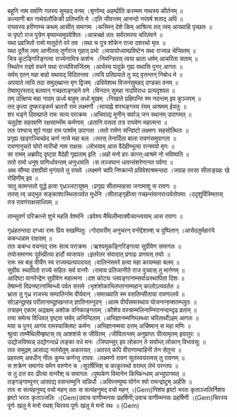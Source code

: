 

  
बहूनि नाम वर्षाणि गतस्य सुमहद् वनम् ।शृणोम्य् अहम्प्रीति करम्मम नाथस्य कीर्तनम्  ॥   
कल्याणी बत गाथेयंलौकिकी प्रतिभाति मे ।एति जीवन्तम् आनन्दो नरंवर्ष शताद् अपि  ॥   
राघवस्य हरीणाम्च कथम् आसीत् समागमः ।कस्मिन् देशे किम् आश्रित्य तत् त्वम् आख्याहि पृच्छतः  ॥   
स पृष्टो राज पुत्रेण बृष्याम्समुपवेशितः ।आचचक्षे ततः सर्वंरामस्य चरितंवने  ॥   
यथा प्रव्रजितो रामो मातुर्दत्ते वरे तव ।यथा च पुत्र शोकेन राजा दशरथो मृतः  ॥   
यथा दूतैस् त्वम् आनीतस् तूर्णंराज गृहात् प्रभो ।त्वयायोध्याम्प्रविष्टेन यथा राज्यन्न चेप्सितम्  ॥   
चित्र कूटङ्गिरिङ्गत्वा राज्येनामित्र कर्शनः ।निमन्त्रितस् त्वया भ्राता धर्मम् आचरिता सताम्  ॥   
स्थितेन राज्ञो वचने यथा राज्यंविसर्जितम् ।आर्यस्य पादुके गृह्य यथासि पुनर् आगतः  ॥   
सर्वम् एतन् महा बाहो यथावद् विदितन्तव ।त्वयि प्रतिप्रयाते तु यद् वृत्तन्तन् निबोध मे  ॥   
अपयाते त्वयि तदा समुद्ब्भ्रान्त मृग द्विजम् ।प्रविवेशाथ विजनंसुमहद् दण्डका वनम्  ॥   
तेषाम्पुरस्ताद् बलवान् गच्छताङ्गहने वने ।विनदन् सुमहा नादंविराधः प्रत्यदृश्यत  ॥   
तम् उत्क्षिप्य महा नादम् ऊर्ध्व बाहुम् अधो मुखम् ।निखाते प्रक्षिपन्ति स्म नदन्तम् इव कुञ्जरम्  ॥   
तत् कृत्वा दुष्करङ्कर्म भ्रातरौ राम लक्ष्मणौ ।सायाह्ने शरभङ्गस्य रंयम् आश्रमम् ईयतुः  ॥   
शर भङ्गे दिवम्प्राप्ते रामः सत्य पराक्रमः ।अभिवाद्य मुनीन् सर्वाञ् जन स्थानम् उपागमत्  ॥   
चतुर्दश सहस्राणि रक्षसाम्भीम कर्मणाम् ।हतानि वसता तत्र राघवेण महात्मना  ॥   
ततः पश्चाच् शूर्प णखा राम पार्श्वम् उपागता ।ततो रामेण सन्दिष्टो लक्ष्मणः सहसोत्थितः  ॥   
प्रगृह्य खड्गञ्चिच्छेद कर्ण नासे महा बलः ।ततस् तेनार्दिता बाला रावणंसमुपागता  ॥   
रावणानुचरो घोरो मारीचो नाम राक्षसः ।लोभयाम् आस वैदेहीम्भूत्वा रत्नमयो मृगः  ॥   
सा रामम् अब्रवीद् दृष्ट्वा वैदेही गृह्यताम् इति ।अहो मनो हरः कान्त;आश्रमे नो भविष्यति  ॥   
ततो रामो धनुष् पाणिर्धावन्तम् अनुधावति ।स तञ्जघान धावन्तंशरेणानत पर्वणा  ॥   
अथ सौम्या दशग्रीवो मृगंयाते तु राघवे ।लक्ष्मणे चापि निष्क्रान्ते प्रविवेशाश्रमन्तदा ।जग्राह तरसा सीताङ्ग्रहः खे रोहिणीम् इव  ॥   
त्रातु कामन्ततो युद्धे हत्वा गृध्रञ्जटायुषम् ।प्रगृह्य सीताम्सहसा जगामाशु स रावणः  ॥   
ततस् त्व् अद्भुत सङ्काशाःस्थिताःपर्वत मूर्धनि ।सीताङ्गृहीत्वा गच्छन्तंवानराःपर्वतोपमाः ।ददृशुर्विस्मितास् तत्र रावणंराक्षसाधिपम्  ॥   
  
ताम्सुवर्ण परिक्रान्ते शुभे महति वेश्मनि ।प्रवेश्य मैथिलीम्वाक्यैःसान्त्वयाम् आस रावणः  ॥   
  
गृध्रंहतन्तदा दग्ध्वा रामः प्रिय सखम्पितुः ।गोदावरीम् अनुचरन् वनोद्देशाम्श् च पुष्पितान् ।आसेदतुर्महारंये कबन्धन्नाम राक्षसम्  ॥   
ततः कबन्ध वचनाद् रामः सत्य पराक्रमः ।ऋश्यमूकङ्गिरिङ्गत्वा सुग्रीवेण समागतः  ॥   
तयोःसमागमः पूर्वम्प्रीत्या हार्दो व्यजायत ।इतरेतर संवादात् प्रगाढः प्रणयस् तयोः  ॥   
रामः स्व बाहु वीर्येण स्व राज्यम्प्रत्यपादयत् ।वालिनंसमरे हत्वा महा कायम्महा बलम्  ॥   
सुग्रीवः स्थापितो राज्ये सहितः सर्व वानरैः ।रामाय प्रतिजानीते राज पुत्र्यास् तु मार्गणम्  ॥   
आदिष्टा वानरेन्द्रेण सुग्रीवेण महात्मना ।दश कोट्यः प्लवङ्गानाम्सर्वाःप्रस्थापिता दिशः  ॥   
तेषाम्नो विप्रनष्टानाम्विन्ध्ये पर्वत सत्तमे ।भृशंशोकाभितप्तानाम्महान् कालोऽत्यवर्तत  ॥   
भ्राता तु गृध्र राजस्य सम्पातिर्नाम वीर्यवान् ।समाख्याति स्म वसतिम्सीताया रावणालये  ॥   
सोऽहन्दुह्ख परीतानाम्दुह्खन्तज् ज्ञातिनाम्नुदन् ।आत्म वीर्यंसमास्थाय योजनानाम्शतम्प्लुतः  ॥   
तत्राहम् एकाम् अद्राक्षम् अशोक वनिकाङ्गताम् ।कौशेय वस्त्राम्मलिनाम्निरानन्दाम्दृढ व्रताम्  ॥   
तया समेत्य विधिवत् पृष्ट्वा सर्वम् अनिन्दिताम् ।अभिज्ञानम्मणिम्लब्ध्वा चरितार्थोऽहम् आगतः  ॥   
मया च पुनर् आगंय रामस्याक्लिष्ट कर्मणः ।अभिज्ञानम्मया दत्तम् अर्चिष्मान् स महा मणिः  ॥   
श्रुत्वा ताम्मैथिलीम्हृष्टस् त्व् आशशंसे स जीवितम् ।जीवितान्तम् अनुप्राप्तः पीत्वामृतम् इवातुरः  ॥   
उद्योजयिष्यन्न् उद्योगन्दध्रे लङ्का वधे मनः ।जिघाम्सुर् इव लोकान् ते सर्वाम्ल् लोकान् विभावसुः  ॥   
ततः समुद्रम् आसाद्य नलंसेतुम् अकारयत् ।अतरत् कपि वीराणाम्वाहिनी तेन सेतुना  ॥   
प्रहस्तम् अवधीन् नीलः कुम्भ कर्णन्तु राघवः ।लक्ष्मणो रावण सुतंस्वयंरामस् तु रावणम्  ॥   
स शक्रेण समागंय यमेन वरुणेन च ।सुरर्षिभिश् च काकुत्स्थो वराम्ल् लेभे परन्तपः  ॥   
स तु दत्त वरः प्रीत्या वानरैश् च समागतः ।पुष्पकेण विमानेन किष्किन्धाम् अभ्युपागमत्  ॥   
तङ्गङ्गाम्पुनर् आसाद्य वसन्तम्मुनि सन्निधौ ।अविघ्नम्पुष्य योगेन श्वो रामन्द्रष्टुम् अर्हसि  ॥   
ततः स सत्यंहनुमद् वचो महन् ततः स सत्यंहनुमद् वचो महन् ।(Gem)निशंय हृष्टो भरतः कृताञ्जलिर्निशंय हृष्टो भरतः कृताञ्जलिः ।(Gem)उवाच वाणीम्मनसः प्रहर्षिणी;उवाच वाणीम्मनसः प्रहर्षिणी ।(Gem)चिरस्य पूर्णः खलु मे मनो रथश् चिरस्य पूर्णः खलु मे मनो रथः  ॥ (Gem)  
